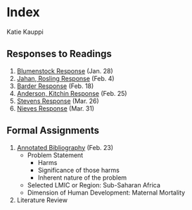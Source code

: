 # Index

Katie Kauppi

## Responses to Readings

1.  [Blumenstock Response](https://katieanne95.github.io/workshop/Blumenstock_response) (Jan. 28)
2.  [Jahan, Rosling Response](https://katieanne95.github.io/workshop/Jahan_Rosling_response) (Feb. 4)
3.  [Barder Response](https://katieanne95.github.io/workshop/Barder_response) (Feb. 18)
4.  [Anderson, Kitchin Response](https://katieanne95.github.io/workshop/Anderson_Kitchin_response) (Feb. 25)
5.  [Stevens Response](https://katieanne95.github.io/workshop/Stevens_response) (Mar. 26)
6.  [Nieves Response](https://katieanne95.github.io/workshop/Nieves_response) (Mar. 31)

## Formal Assignments

1. [Annotated Bibliography](https://katieanne95.github.io/workshop/assignment1) (Feb. 23)
   - Problem Statement 
     - Harms
     - Significance of those harms
     - Inherent nature of the problem
   - Selected LMIC or Region: Sub-Saharan Africa
   - Dimension of Human Development: Maternal Mortality
2. Literature Review
